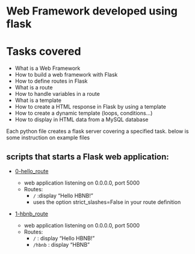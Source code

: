 # Web Framework developed using flask

# Tasks covered
- What is a Web Framework
- How to build a web framework with Flask
- How to define routes in Flask
- What is a route
- How to handle variables in a route
- What is a template
- How to create a HTML response in Flask by using a template
- How to create a dynamic template (loops, conditions…)
- How to display in HTML data from a MySQL database

Each python file creates a flask server covering a specified task. below is some instruction on example files

## scripts that starts a Flask web application:
 - [0-hello_route](0-hello_route.py)
   - web application listening on 0.0.0.0, port 5000
   - Routes:
     - ```/``` :display “Hello HBNB!”
     - uses the option strict_slashes=False in your route definition

 - [1-hbnb_route](1-hbnb_route.py)
   - web application listening on 0.0.0.0, port 5000
   - Routes:
     - ```/``` : display “Hello HBNB!”
     - ```/hbnb``` : display “HBNB”
